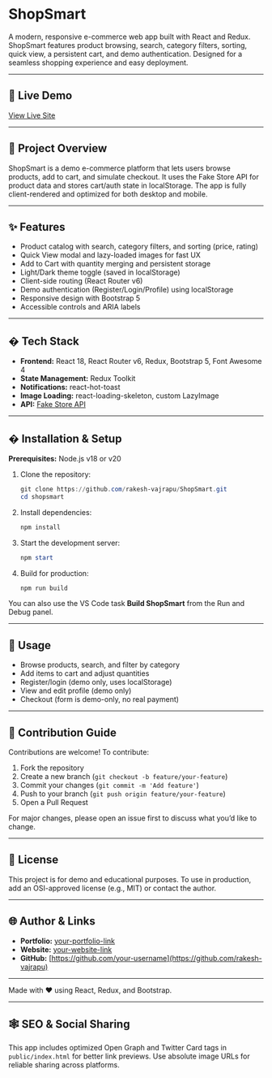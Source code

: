 
# ShopSmart

A modern, responsive e-commerce web app built with React and Redux. ShopSmart features product browsing, search, category filters, sorting, quick view, a persistent cart, and demo authentication. Designed for a seamless shopping experience and easy deployment.

---

## 🚀 Live Demo

[View Live Site](https://shopsmartweb.netlify.app/)

---

## 📝 Project Overview

ShopSmart is a demo e-commerce platform that lets users browse products, add to cart, and simulate checkout. It uses the Fake Store API for product data and stores cart/auth state in localStorage. The app is fully client-rendered and optimized for both desktop and mobile.

---

## ✨ Features

- Product catalog with search, category filters, and sorting (price, rating)
- Quick View modal and lazy-loaded images for fast UX
- Add to Cart with quantity merging and persistent storage
- Light/Dark theme toggle (saved in localStorage)
- Client-side routing (React Router v6)
- Demo authentication (Register/Login/Profile) using localStorage
- Responsive design with Bootstrap 5
- Accessible controls and ARIA labels

---

## �️ Tech Stack

- **Frontend:** React 18, React Router v6, Redux, Bootstrap 5, Font Awesome 4
- **State Management:** Redux Toolkit
- **Notifications:** react-hot-toast
- **Image Loading:** react-loading-skeleton, custom LazyImage
- **API:** [Fake Store API](https://fakestoreapi.com/)

---

## � Installation & Setup

**Prerequisites:** Node.js v18 or v20

1. Clone the repository:

   ```powershell
   git clone https://github.com/rakesh-vajrapu/ShopSmart.git
   cd shopsmart
   ```

2. Install dependencies:

   ```powershell
   npm install
   ```

3. Start the development server:

   ```powershell
   npm start
   ```

4. Build for production:

   ```powershell
   npm run build
   ```

You can also use the VS Code task **Build ShopSmart** from the Run and Debug panel.

---

## 🚦 Usage

- Browse products, search, and filter by category
- Add items to cart and adjust quantities
- Register/login (demo only, uses localStorage)
- View and edit profile (demo only)
- Checkout (form is demo-only, no real payment)

---

## 🤝 Contribution Guide

Contributions are welcome! To contribute:

1. Fork the repository
2. Create a new branch (`git checkout -b feature/your-feature`)
3. Commit your changes (`git commit -m 'Add feature'`)
4. Push to your branch (`git push origin feature/your-feature`)
5. Open a Pull Request

For major changes, please open an issue first to discuss what you’d like to change.

---

## 📄 License

This project is for demo and educational purposes. To use in production, add an OSI-approved license (e.g., MIT) or contact the author.

---

## 🌐 Author & Links

- **Portfolio:** [your-portfolio-link](https://rakeshvajrapu.netlify.app/)
- **Website:** [your-website-link](https://shopsmartweb.netlify.app/)
- **GitHub:** [https://github.com/your-username](https://github.com/rakesh-vajrapu)

---

Made with ❤️ using React, Redux, and Bootstrap.

---

## 🕸️ SEO & Social Sharing

This app includes optimized Open Graph and Twitter Card tags in `public/index.html` for better link previews. Use absolute image URLs for reliable sharing across platforms.
